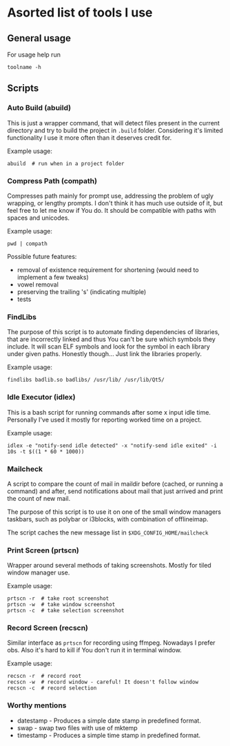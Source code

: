 # Asorted list of tools I use

## General usage

For usage help run

    toolname -h

## Scripts

### Auto Build (abuild)

This is just a wrapper command, that will detect files present in the current directory and try to
build the project in `.build` folder. Considering it's limited functionality I use it more often
than it deserves credit for.

Example usage:

    abuild  # run when in a project folder

### Compress Path (compath)

Compresses path mainly for prompt use, addressing the problem of ugly wrapping, or lengthy prompts.
I don't think it has much use outside of it, but feel free to let me know if You do. It should be
compatible with paths with spaces and unicodes.

Example usage:

    pwd | compath

Possible future features:

* removal of existence requirement for shortening (would need to implement a few tweaks)
* vowel removal
* preserving the trailing 's' (indicating multiple)
* tests

### FindLibs

The purpose of this script is to automate finding dependencies of libraries, that are incorrectly
linked and thus You can't be sure which symbols they include. It will scan ELF symbols and look for
the symbol in each library under given paths. Honestly though... Just link the libraries properly.

Example usage:

    findlibs badlib.so badlibs/ /usr/lib/ /usr/lib/Qt5/

### Idle Executor (idlex)

This is a bash script for running commands after some x input idle time. Personally I've used it
mostly for reporting worked time on a project.

Example usage:

    idlex -e "notify-send idle detected" -x "notify-send idle exited" -i 10s -t $((1 * 60 * 1000))

### Mailcheck

A script to compare the count of mail in maildir before (cached, or running a command)
and after, send notifications about mail that just arrived and print the count
of new mail.

The purpose of this script is to use it on one of the small window managers
taskbars, such as polybar or i3blocks, with combination of offlineimap.

The script caches the new message list in `$XDG_CONFIG_HOME/mailcheck`

### Print Screen (prtscn)

Wrapper around several methods of taking screenshots. Mostly for tiled window manager use.

Example usage:

    prtscn -r  # take root screenshot
    prtscn -w  # take window screenshot
    prtscn -c  # take selection screenshot

### Record Screen (recscn)

Similar interface as `prtscn` for recording using ffmpeg. Nowadays I prefer obs. Also it's hard to
kill if You don't run it in terminal window.

Example usage:

    recscn -r  # record root
    recscn -w  # record window - careful! It doesn't follow window
    recscn -c  # record selection

### Worthy mentions

* datestamp - Produces a simple date stamp in predefined format.
* swap - swap two files with use of mktemp
* timestamp - Produces a simple time stamp in predefined format.
